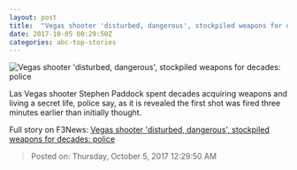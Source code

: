 ```yaml
---
layout: post
title:  "Vegas shooter 'disturbed, dangerous', stockpiled weapons for decades: police"
date: 2017-10-05 00:29:50Z
categories: abc-top-stories
---
```


![Vegas shooter 'disturbed, dangerous', stockpiled weapons for decades: police](http://www.abc.net.au/news/image/9009720-1x1-700x700.jpg)

Las Vegas shooter Stephen Paddock spent decades acquiring weapons and living a secret life, police say, as it is revealed the first shot was fired three minutes earlier than initially thought.


Full story on F3News: [Vegas shooter 'disturbed, dangerous', stockpiled weapons for decades: police](http://www.f3nws.com/n/42K2tG)

> Posted on: Thursday, October 5, 2017 12:29:50 AM
